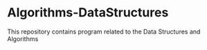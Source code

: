 # Algorithms-DataStructures
This repository contains program related to the Data Structures and Algorithms
